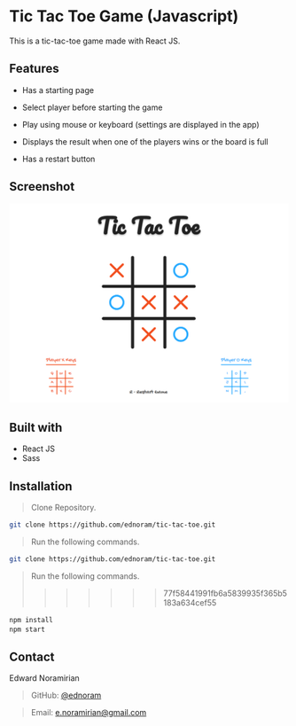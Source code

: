 # Tic Tac Toe Game (Javascript)

This is a tic-tac-toe game made with React JS.

## Features

- Has a starting page

- Select player before starting the game

- Play using mouse or keyboard (settings are displayed in the app)

- Displays the result when one of the players wins or the board is full

- Has a restart button

## Screenshot

![app-screenshot](https://raw.githubusercontent.com/ednoram/tic-tac-toe/master/src/assets/app-screenshot.png)

## Built with

- React JS
- Sass

## Installation

> Clone Repository.

```sh
git clone https://github.com/ednoram/tic-tac-toe.git
```

> Run the following commands.

```sh
git clone https://github.com/ednoram/tic-tac-toe.git
```

> Run the following commands.
>
> > > > > > > 77f58441991fb6a5839935f365b5183a634cef55

```sh
npm install
npm start
```

## Contact

Edward Noramirian

> GitHub: [@ednoram](https://github.com/ednoram)

> Email: e.noramirian@gmail.com
